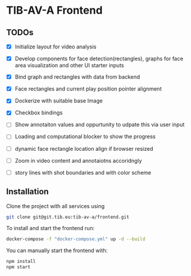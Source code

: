 # TIB-AV-A Frontend

## TODOs

- [x] Initialize layout for video analysis
- [x] Develop components for face detection(rectangles), graphs for face area visualization and other UI starter inputs
- [x] Bind graph and rectangles with data from backend
- [x] Face rectangles and current play position pointer alignment
- [x] Dockerize with suitable base Image
- [x]  Checkbox bindings
- [ ] Show annotaiton values and oppurtunity to udpate this via user input
- [ ] Loading and computational blocker to show the progress
- [ ] dynamic face rectangle location align if browser resized
- [ ] Zoom in video content and annotaiotns accoridngly
- [ ] story lines with shot boundaries and with color scheme


## Installation

Clone the project with all services using

```bash
git clone git@git.tib.eu:tib-av-a/frontend.git
```


To install and start the frontend run:

```bash
docker-compose -f "docker-compose.yml" up -d --build
```

You can manually start the frontend with:

```bash
npm install
npm start
```
